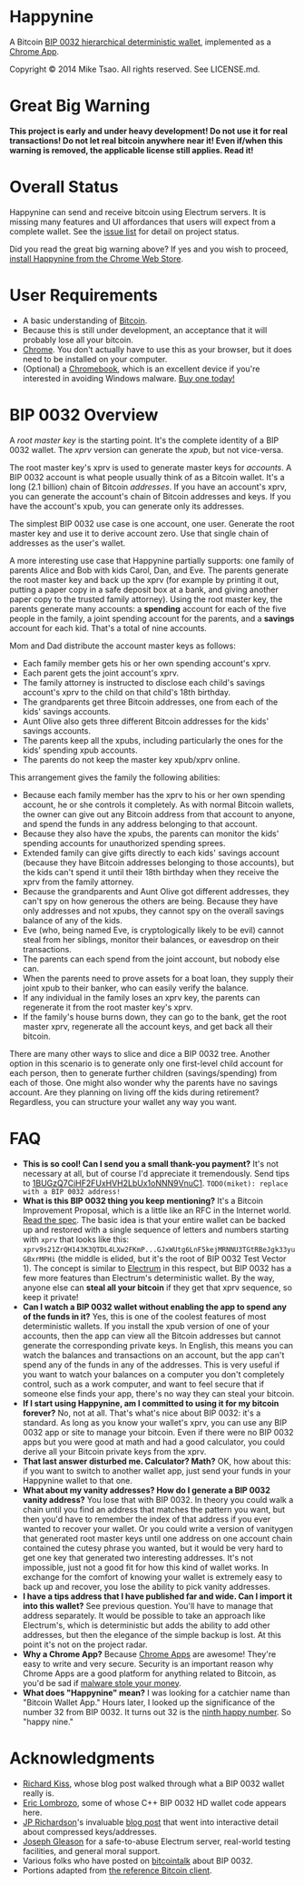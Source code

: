 Happynine
===

A Bitcoin [BIP 0032 hierarchical deterministic wallet](https://github.com/bitcoin/bips/blob/master/bip-0032.mediawiki), implemented as a [Chrome App](http://developer.chrome.com/apps/about_apps.html).

Copyright &copy; 2014 Mike Tsao. All rights reserved. See LICENSE.md.

Great Big Warning
===

**This project is early and under heavy development! Do not use it for real transactions! Do not let real bitcoin anywhere near it! Even if/when this warning is removed, the applicable license still applies. Read it!**

Overall Status
===

Happynine can send and receive bitcoin using Electrum servers. It is missing many features and UI affordances that users will expect from a complete wallet. See the [issue list](https://github.com/sowbug/happynine/issues) for detail on project status.

Did you read the great big warning above? If yes and you wish to proceed, [install Happynine from the Chrome Web Store](https://chrome.google.com/webstore/detail/happynine/pgelmjigdabeindnekfmkafinejdknki).

User Requirements
===

* A basic understanding of [Bitcoin](http://bitcoin.org/).
* Because this is still under development, an acceptance that it will probably lose all your bitcoin.
* [Chrome](https://www.google.com/chrome/). You don't actually have to use this as your browser, but it does need to be installed on your computer.
* (Optional) a [Chromebook](http://www.google.com/intl/en/chrome/devices/), which is an excellent device if you're interested in avoiding Windows malware. [Buy one today!](http://www.amazon.com/gp/product/B00FNPD1VW?tag=sowbug-20)

BIP 0032 Overview
===

A *root master key* is the starting point. It's the complete identity of a BIP 0032 wallet. The *xprv* version can generate the *xpub*, but not vice-versa.

The root master key's xprv is used to generate master keys for *accounts*. A BIP 0032 account is what people usually think of as a Bitcoin wallet. It's a long (2.1 billion) chain of Bitcoin *addresses*. If you have an account's xprv, you can generate the account's chain of Bitcoin addresses and keys. If you have the account's xpub, you can generate only its addresses.

The simplest BIP 0032 use case is one account, one user. Generate the root master key and use it to derive account zero. Use that single chain of addresses as the user's wallet.

A more interesting use case that Happynine partially supports: one family of parents Alice and Bob with kids Carol, Dan, and Eve. The parents generate the root master key and back up the xprv (for example by printing it out, putting a paper copy in a safe deposit box at a bank, and giving another paper copy to the trusted family attorney). Using the root master key, the parents generate many accounts: a **spending** account for each of the five people in the family, a joint spending account for the parents, and a **savings** account for each kid. That's a total of nine accounts.

Mom and Dad distribute the account master keys as follows:

* Each family member gets his or her own spending account's xprv.
* Each parent gets the joint account's xprv.
* The family attorney is instructed to disclose each child's savings account's xprv to the child on that child's 18th birthday.
* The grandparents get three Bitcoin addresses, one from each of the kids' savings accounts.
* Aunt Olive also gets three different Bitcoin addresses for the kids' savings accounts.
* The parents keep all the xpubs, including particularly the ones for the kids' spending xpub accounts.
* The parents do not keep the master key xpub/xprv online.

This arrangement gives the family the following abilities:

* Because each family member has the xprv to his or her own spending account, he or she controls it completely. As with normal Bitcoin wallets, the owner can give out any Bitcoin address from that account to anyone, and spend the funds in any address belonging to that account.
* Because they also have the xpubs, the parents can monitor the kids' spending accounts for unauthorized spending sprees.
* Extended family can give gifts directly to each kids' savings account (because they have Bitcoin addresses belonging to those accounts), but the kids can't spend it until their 18th birthday when they receive the xprv from the family attorney.
* Because the grandparents and Aunt Olive got different addresses, they can't spy on how generous the others are being. Because they have only addresses and not xpubs, they cannot spy on the overall savings balance of any of the kids.
* Eve (who, being named Eve, is cryptologically likely to be evil) cannot steal from her siblings, monitor their balances, or eavesdrop on their transactions.
* The parents can each spend from the joint account, but nobody else can.
* When the parents need to prove assets for a boat loan, they supply their joint xpub to their banker, who can easily verify the balance.
* If any individual in the family loses an xprv key, the parents can regenerate it from the root master key's xprv.
* If the family's house burns down, they can go to the bank, get the root master xprv, regenerate all the account keys, and get back all their bitcoin.

There are many other ways to slice and dice a BIP 0032 tree. Another option in this scenario is to generate only one first-level child account for each person, then to generate further children (savings/spending) from each of those. One might also wonder why the parents have no savings account. Are they planning on living off the kids during retirement? Regardless, you can structure your wallet any way you want.

FAQ
===

* **This is so cool! Can I send you a small thank-you payment?** It's not necessary at all, but of course I'd appreciate it tremendously. Send tips to [1BUGzQ7CiHF2FUxHVH2LbUx1oNNN9VnuC1](https://blockchain.info/address/1BUGzQ7CiHF2FUxHVH2LbUx1oNNN9VnuC1). `TODO(miket): replace with a BIP 0032 address!`
* **What is this BIP 0032 thing you keep mentioning?** It's a Bitcoin Improvement Proposal, which is a little like an RFC in the Internet world. [Read the spec](https://github.com/bitcoin/bips/blob/master/bip-0032.mediawiki). The basic idea is that your entire wallet can be backed up and restored with a single sequence of letters and numbers starting with `xprv` that looks like this: `xprv9s21ZrQH143K3QTDL4LXw2FKmP...GJxWUtg6LnF5kejMRNNU3TGtRBeJgk33yuGBxrMPHi` (the middle is elided, but it's the root of BIP 0032 Test Vector 1). The concept is similar to [Electrum](https://electrum.org/) in this respect, but BIP 0032 has a few more features than Electrum's deterministic wallet. By the way, anyone else can **steal all your bitcoin** if they get that xprv sequence, so keep it private!
* **Can I watch a BIP 0032 wallet without enabling the app to spend any of the funds in it?** Yes, this is one of the coolest features of most deterministic wallets. If you install the xpub version of one of your accounts, then the app can view all the Bitcoin addresses but cannot generate the corresponding private keys. In English, this means you can watch the balances and transactions on an account, but the app can't spend any of the funds in any of the addresses. This is very useful if you want to watch your balances on a computer you don't completely control, such as a work computer, and want to feel secure that if someone else finds your app, there's no way they can steal your bitcoin.
* **If I start using Happynine, am I committed to using it for my bitcoin forever?** No, not at all. That's what's nice about BIP 0032: it's a standard. As long as you know your wallet's xprv, you can use any BIP 0032 app or site to manage your bitcoin. Even if there were no BIP 0032 apps but you were good at math and had a good calculator, you could derive all your Bitcoin private keys from the xprv.
* **That last answer disturbed me. Calculator? Math?** OK, how about this: if you want to switch to another wallet app, just send your funds in your Happynine wallet to that one.
* **What about my vanity addresses? How do I generate a BIP 0032 vanity address?** You lose that with BIP 0032. In theory you could walk a chain until you find an address that matches the pattern you want, but then you'd have to remember the index of that address if you ever wanted to recover your wallet. Or you could write a version of vanitygen that generated root master keys until one address on one account chain contained the cutesy phrase you wanted, but it would be very hard to get one key that generated two interesting addresses. It's not impossible, just not a good fit for how this kind of wallet works. In exchange for the comfort of knowing your wallet is extremely easy to back up and recover, you lose the ability to pick vanity addresses.
* **I have a tips address that I have published far and wide. Can I import it into this wallet?** See previous question. You'll have to manage that address separately. It would be possible to take an approach like Electrum's, which is deterministic but adds the ability to add other addresses, but then the elegance of the simple backup is lost. At this point it's not on the project radar.
* **Why a Chrome App?** Because [Chrome Apps](http://developer.chrome.com/apps/about_apps.html) are awesome! They're easy to write and very secure. Security is an important reason why Chrome Apps are a good platform for anything related to Bitcoin, as you'd be sad if [malware stole your money](https://bitcointalk.org/index.php?topic=83794.0).
* **What does "Happynine" mean?** I was looking for a catchier name than "Bitcoin Wallet App." Hours later, I looked up the significance of the number 32 from BIP 0032. It turns out 32 is the [ninth happy number](http://en.wikipedia.org/wiki/Happy_number). So "happy nine."

Acknowledgments
===

* [Richard Kiss](http://blog.richardkiss.com/?p=313), whose blog post walked through what a BIP 0032 wallet really is.
* [Eric Lombrozo](https://github.com/CodeShark), some of whose C++ BIP 0032 HD wallet code appears here.
* [JP Richardson](https://github.com/jprichardson)'s invaluable [blog post](http://procbits.com/2013/08/27/generating-a-bitcoin-address-with-javascript) that went into interactive detail about compressed keys/addresses.
* [Joseph Gleason](https://github.com/fireduck64) for a safe-to-abuse Electrum server, real-world testing facilities, and general moral support.
* Various folks who have posted on [bitcointalk](https://bitcointalk.org/) about BIP 0032.
* Portions adapted from [the reference Bitcoin client](https://github.com/bitcoin/bitcoin).
